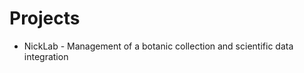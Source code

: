<!-- TITLE: A-PART-OF-NATURE -->
<!-- SUBTITLE: Although it often feels as if we were apart from nature, we are indeed a part of nature! -->

# Projects
* NickLab - Management of a botanic collection and scientific data integration